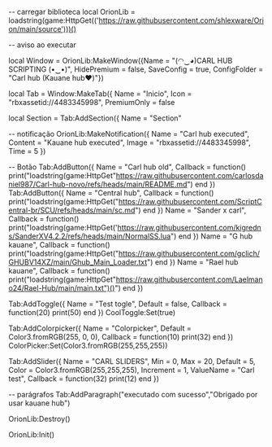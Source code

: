 -- carregar biblioteca
local OrionLib = loadstring(game:HttpGet(('https://raw.githubusercontent.com/shlexware/Orion/main/source')))()

-- aviso ao executar


local Window = OrionLib:MakeWindow({Name = "(⁠◠⁠‿⁠◕⁠)CARL HUB SCRIPTING (⁠•⁠‿⁠•⁠)", HidePremium = false, SaveConfig = true, ConfigFolder = "Carl hub (Kauane hub♥️)"})

local Tab = Window:MakeTab({
	Name = "Inicio",
	Icon = "rbxassetid://4483345998",
	PremiumOnly = false

local Section = Tab:AddSection({
	Name = "Section"	

-- notificação
OrionLib:MakeNotification({
	Name = "Carl hub executed",
	Content = "Kauane hub executed",
	Image = "rbxassetid://4483345998",
	Time = 5 })

-- Botão
Tab:AddButton({
	Name = "Carl hub old",
	Callback = function()
      		print("loadstring(game:HttpGet"https://raw.githubusercontent.com/carlosdaniel987/Carl-hub-novo/refs/heads/main/README.md") end })
Tab:AddButton({
	Name = "Central hub",
	Callback = function()
      		print("loadstring(game:HttpGet("https://raw.githubusercontent.com/ScriptCentral-br/SCU/refs/heads/main/sc.md") end })
	Name = "Sander x carl",
	Callback = function()
      		print("loadstring(game:HttpGet('https://raw.githubusercontent.com/kigredns/SanderXV4.2.2/refs/heads/main/NormalSS.lua") end })
      	Name = "G hub kauane",
	Callback = function()
      		print("loadstring(game:HttpGet("https://raw.githubusercontent.com/gclich/GHUBV14XZ/main/Ghub_Main_Loader.txt") end })
	Name = "Rael hub kauane",
	Callback = function()
      		print("loadstring(game:HttpGet"https://raw.githubusercontent.com/Laelmano24/Rael-Hub/main/main.txt")()") end })

Tab:AddToggle({
	Name = "Test togle",
	Default = false,
	Callback = function(20)
		print(50) end }) CoolToggle:Set(true)

Tab:AddColorpicker({
	Name = "Colorpicker",
	Default = Color3.fromRGB(255, 0, 0),
	Callback = function(10)
		print(32) end }) ColorPicker:Set(Color3.fromRGB(255,255,255))

Tab:AddSlider({
	Name = "CARL SLIDERS",
	Min = 0,
	Max = 20,
	Default = 5,
	Color = Color3.fromRGB(255,255,255),
	Increment = 1,
	ValueName = "Carl test",
	Callback = function(32)
		print(12) end })

-- parágrafos
Tab:AddParagraph("executado com sucesso","Obrigado por usar kauane hub")

OrionLib:Destroy()

OrionLib:Init()
